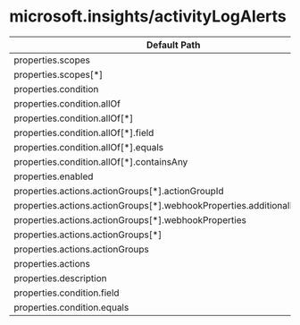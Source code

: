 # microsoft.insights/activityLogAlerts

| Default Path | Alias |
|---|---|
| properties.scopes | Microsoft.Insights/ActivityLogAlerts/scopes |
| properties.scopes[*] | Microsoft.Insights/ActivityLogAlerts/scopes[*] |
| properties.condition | Microsoft.Insights/ActivityLogAlerts/condition |
| properties.condition.allOf | Microsoft.Insights/ActivityLogAlerts/condition.allOf |
| properties.condition.allOf[*] | Microsoft.Insights/ActivityLogAlerts/condition.allOf[*] |
| properties.condition.allOf[*].field | Microsoft.Insights/ActivityLogAlerts/condition.allOf[*].field |
| properties.condition.allOf[*].equals | Microsoft.Insights/ActivityLogAlerts/condition.allOf[*].equals |
| properties.condition.allOf[*].containsAny | Microsoft.Insights/ActivityLogAlerts/condition.allOf[*].containsAny |
| properties.enabled | Microsoft.Insights/ActivityLogAlerts/enabled |
| properties.actions.actionGroups[*].actionGroupId | Microsoft.Insights/activityLogAlerts/actions.actionGroups[*].actionGroupId |
| properties.actions.actionGroups[*].webhookProperties.additionalProperties | Microsoft.Insights/activityLogAlerts/actions.actionGroups[*].webhookProperties.additionalProperties |
| properties.actions.actionGroups[*].webhookProperties | Microsoft.Insights/activityLogAlerts/actions.actionGroups[*].webhookProperties |
| properties.actions.actionGroups[*] | Microsoft.Insights/activityLogAlerts/actions.actionGroups[*] |
| properties.actions.actionGroups | Microsoft.Insights/activityLogAlerts/actions.actionGroups |
| properties.actions | Microsoft.Insights/activityLogAlerts/actions |
| properties.description | Microsoft.Insights/activityLogAlerts/description |
| properties.condition.field | Microsoft.Insights/activityLogAlerts/condition.field |
| properties.condition.equals | Microsoft.Insights/activityLogAlerts/condition.equals |

